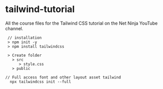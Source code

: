 # tailwind-tutorial
All the course files for the Tailwind CSS tutorial on the Net Ninja YouTube channel.


```JS
 // installation 
 > npm init -y
 > npm install tailwindcss

 > Create folder 
   > src
      > style.css
   > public

// Full access font and other layout asset tailwind
  npx tailwindcss init --full
```






